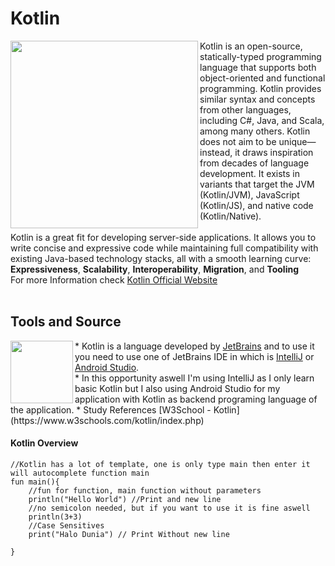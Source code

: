 <h1>Kotlin</h1>

<img align="left" src="https://github.com/moozunch/LearnKotlin/assets/112236945/37990409-bdae-4413-b78f-2c3f67d3ffcb" style="width:300px;height:300px;">
Kotlin is an open-source, statically-typed programming language that supports both object-oriented and functional programming. Kotlin provides similar syntax and concepts from other languages, including C#, Java, and Scala, among many others. Kotlin does not aim to be unique—instead, it draws inspiration from decades of language development. It exists in variants that target the JVM (Kotlin/JVM), JavaScript (Kotlin/JS), and native code (Kotlin/Native).
<br>
<br>
Kotlin is a great fit for developing server-side applications. It allows you to write concise and expressive code while maintaining full compatibility with existing Java-based technology stacks, all with a smooth learning curve:
<b>Expressiveness</b>, <b>Scalability</b>, <b>Interoperability</b>, <b>Migration</b>, and <b>Tooling</b>
<br>
For more Information check <a href="https://kotlinlang.org/">Kotlin Official Website</a>
<br>
<br>

<h2>Tools and Source</h2>

<img align="left" src="https://github.com/moozunch/LearnKotlin/assets/112236945/700f1d31-b0a8-4a0b-8dad-d864cb8d590a" style="width:100px;height:100px;">
* Kotlin is a language developed by <a href="https://www.jetbrains.com/">JetBrains</a> and to use it you need to use one of JetBrains IDE in which is <a href="https://www.jetbrains.com/idea/">IntelliJ</a> or <a href="[https://www.jetbrains.com/idea/](https://developer.android.com/studio)">Android Studio</a>. <br>
* In this opportunity aswell I'm using IntelliJ as I only learn basic Kotlin but I also using Android Studio for my application with Kotlin as backend programing language of the application.
*  Study References [W3School - Kotlin](https://www.w3schools.com/kotlin/index.php)

<h4>Kotlin Overview</h4>

```
//Kotlin has a lot of template, one is only type main then enter it will autocomplete function main
fun main(){
    //fun for function, main function without parameters
    println("Hello World") //Print and new line
    //no semicolon needed, but if you want to use it is fine aswell
    println(3+3)
    //Case Sensitives
    print("Halo Dunia") // Print Without new line

}
```


